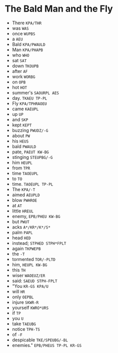 # The Bald Man and the Fly

* There `KPA/THR`
* was `WAS`
* once `WUPBS`
* a `AEU`
* Bald `KPA/PWAULD`
* Man `KPA/PHAPB`
* who `WHO`
* sat `SAT`
* down `TKOUPB`
* after `AF`
* work `WORBG`
* on `OPB`
* hot `HOT`
* summer's `SAOURPL AES`
* day. `TKAEU TP-PL`
* Fly `KPA/TPHRAOEU`
* came `KAEUPL`
* up `UP`
* and `SKP`
* kept `KEPT`
* buzzing `PWUDZ/-G`
* about `PW`
* his `HEUS`
* bald `PWAULD`
* pate, `PAEUT KW-BG`
* stinging `STEUPBG/-G`
* him `HEUPL`
* from `TPR`
* time `TAOEUPL`
* to `TO`
* time. `TAOEUPL TP-PL`
* The `KPA/-T`
* aimed `AEUPLD`
* blow `PWHROE`
* at `AT`
* little `HREUL`
* enemy, `EPB/PHEU KW-BG`
* but `PWUT`
* acks `A*/KR*/K*/S*`
* palm `PAPL`
* head `HED`
* instead; `STPHED STPH*FPLT`
* again `TKPWEPB`
* the `-T`
* tormented `TOR/-PLTD`
* him, `HEUPL KW-BG`
* this `TH`
* wiser `WAOEUZ/ER`
* said: `SAEUD STPH-FPLT`
* "You `KR-GS KPA/U`
* will `HR`
* only `OEPBL`
* injure `SKWR-R`
* yourself `KWRO*URS`
* if `TP`
* you `U`
* take `TAEUBG`
* notice `TPH-TS`
* of `-F`
* despicable `TKE/SPEUBG/-BL`
* enemies." `EPB/PHEUS TP-PL KR-GS`
